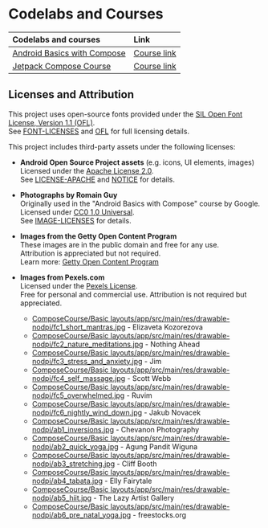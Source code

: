 # Codelabs and Courses

| Codelabs and courses                        | Link                                                                               |
|:--------------------------------------------|:-----------------------------------------------------------------------------------|
| [Android Basics with Compose](BasicsCourse) | [Course link](https://developer.android.com/courses/android-basics-compose/course) |
| [Jetpack Compose Course](ComposeCourse)     | [Course link](https://developer.android.com/courses/jetpack-compose/course)        |

## Licenses and Attribution

This project uses open-source fonts provided under
the [SIL Open Font License, Version 1.1 (OFL)](https://scripts.sil.org/OFL).  
See [FONT-LICENSES](FONT-LICENSES.md) and [OFL](OFL.txt) for full licensing details.

This project includes third-party assets under the following licenses:

- **Android Open Source Project assets** (e.g. icons, UI elements, images)  
  Licensed under the [Apache License 2.0](https://www.apache.org/licenses/LICENSE-2.0).  
  See [LICENSE-APACHE](LICENSE-APACHE.txt) and [NOTICE](NOTICE.txt) for details.

- **Photographs by Romain Guy**  
  Originally used in the "Android Basics with Compose" course by Google.  
  Licensed under [CC0 1.0 Universal](https://creativecommons.org/publicdomain/zero/1.0/).  
  See [IMAGE-LICENSES](IMAGE-LICENSES.md) for details.

- **Images from the Getty Open Content Program**  
  These images are in the public domain and free for any use.  
  Attribution is appreciated but not required.  
  Learn more: [Getty Open Content Program](https://www.getty.edu/about/whatwedo/opencontent.html)

- **Images from Pexels.com**  
  Licensed under the [Pexels License](https://www.pexels.com/license/).  
  Free for personal and commercial use. Attribution is not required but appreciated.

    - [ComposeCourse/Basic layouts/app/src/main/res/drawable-nodpi/fc1_short_mantras.jpg](https://www.pexels.com/photo/body-of-water-view-1825206/) -
      Elizaveta Kozorezova
    - [ComposeCourse/Basic layouts/app/src/main/res/drawable-nodpi/fc2_nature_meditations.jpg](https://www.pexels.com/photo/photo-of-green-leaves-3571551/) -
      Nothing Ahead
    - [ComposeCourse/Basic layouts/app/src/main/res/drawable-nodpi/fc3_stress_and_anxiety.jpg](https://www.pexels.com/photo/aerial-view-of-body-of-water-1557238/) -
      Jim
    - [ComposeCourse/Basic layouts/app/src/main/res/drawable-nodpi/fc4_self_massage.jpg](https://www.pexels.com/photo/photography-of-stones-1029604/) -
      Scott Webb
    - [ComposeCourse/Basic layouts/app/src/main/res/drawable-nodpi/fc5_overwhelmed.jpg](https://www.pexels.com/photo/white-clouds-3560044/) -
      Ruvim
    - [ComposeCourse/Basic layouts/app/src/main/res/drawable-nodpi/fc6_nightly_wind_down.jpg](https://www.pexels.com/photo/time-lapse-photo-of-stars-on-night-924824/) -
      Jakub Novacek
    - [ComposeCourse/Basic layouts/app/src/main/res/drawable-nodpi/ab1_inversions.jpg](https://www.pexels.com/photo/low-angle-view-of-woman-relaxing-on-beach-against-blue-sky-317157/) -
      Chevanon Photography
    - [ComposeCourse/Basic layouts/app/src/main/res/drawable-nodpi/ab2_quick_yoga.jpg](https://www.pexels.com/photo/photo-of-woman-stretching-her-body-1812964/) -
      Agung Pandit Wiguna
    - [ComposeCourse/Basic layouts/app/src/main/res/drawable-nodpi/ab3_stretching.jpg](https://www.pexels.com/photo/photo-of-women-stretching-together-4056723/) -
      Cliff Booth
    - [ComposeCourse/Basic layouts/app/src/main/res/drawable-nodpi/ab4_tabata.jpg](https://www.pexels.com/photo/fashion-man-people-art-4662438/) -
      Elly Fairytale
    - [ComposeCourse/Basic layouts/app/src/main/res/drawable-nodpi/ab5_hiit.jpg](https://www.pexels.com/photo/man-wearing-white-pants-under-blue-sky-999309/) -
      The Lazy Artist Gallery
    - [ComposeCourse/Basic layouts/app/src/main/res/drawable-nodpi/ab6_pre_natal_yoga.jpg](https://www.pexels.com/photo/woman-doing-yoga-396133/) -
      freestocks.org
